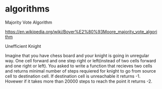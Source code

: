 # algorithms

Majority Vote Algorithm

https://en.wikipedia.org/wiki/Boyer%E2%80%93Moore_majority_vote_algorithm

Unefficient Knight

Imagine that you have chess board and your knight is going in unregular way. One cell forward and one step right or left(instead of two cells forward and one right or left). You asked to write a function that recieves two cells and returns minimal number of steps requiered for knight to go from source cell to destination cell. If destination cell is unreachable it returns -1. Hovewer if it takes more than 20000 steps to reach the point it returns -2.